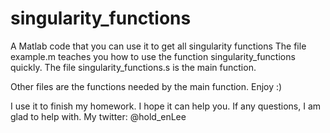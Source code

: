 # singularity_functions
A Matlab code that you can use it to get all singularity functions
The file example.m teaches you how to use the function singularity_functions quickly.
The file singularity_functions.s is the main function.

Other files are the functions needed by the main function.
Enjoy :)

I use it to finish my homework. I hope it can help you. 
If any questions, I am glad to help with.
My twitter: @hold_enLee
